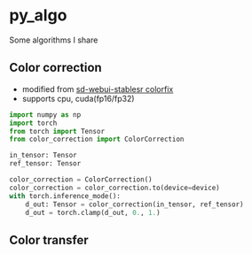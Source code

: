 # py_algo
Some algorithms I share


## Color correction
- modified from [sd-webui-stablesr colorfix](https://github.com/pkuliyi2015/sd-webui-stablesr/blob/master/srmodule/colorfix.py)
- supports cpu, cuda(fp16/fp32)


```python
import numpy as np
import torch
from torch import Tensor
from color_correction import ColorCorrection

in_tensor: Tensor
ref_tensor: Tensor

color_correction = ColorCorrection()
color_correction = color_correction.to(device=device)
with torch.inference_mode():
    d_out: Tensor = color_correction(in_tensor, ref_tensor)
    d_out = torch.clamp(d_out, 0., 1.)

```

## Color transfer


